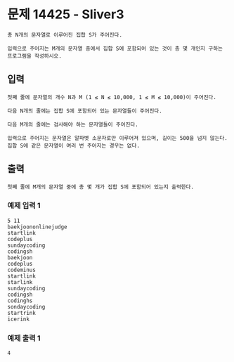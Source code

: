 # 문제 14425 - Sliver3
    총 N개의 문자열로 이루어진 집합 S가 주어진다.

    입력으로 주어지는 M개의 문자열 중에서 집합 S에 포함되어 있는 것이 총 몇 개인지 구하는 프로그램을 작성하시오.

## 입력
    첫째 줄에 문자열의 개수 N과 M (1 ≤ N ≤ 10,000, 1 ≤ M ≤ 10,000)이 주어진다.

    다음 N개의 줄에는 집합 S에 포함되어 있는 문자열들이 주어진다.

    다음 M개의 줄에는 검사해야 하는 문자열들이 주어진다.

    입력으로 주어지는 문자열은 알파벳 소문자로만 이루어져 있으며, 길이는 500을 넘지 않는다. 
    집합 S에 같은 문자열이 여러 번 주어지는 경우는 없다.

## 출력
    첫째 줄에 M개의 문자열 중에 총 몇 개가 집합 S에 포함되어 있는지 출력한다.

### 예제 입력 1
    5 11
    baekjoononlinejudge
    startlink
    codeplus
    sundaycoding
    codingsh
    baekjoon
    codeplus
    codeminus
    startlink
    starlink
    sundaycoding
    codingsh
    codinghs
    sondaycoding
    startrink
    icerink
### 예제 출력 1
    4